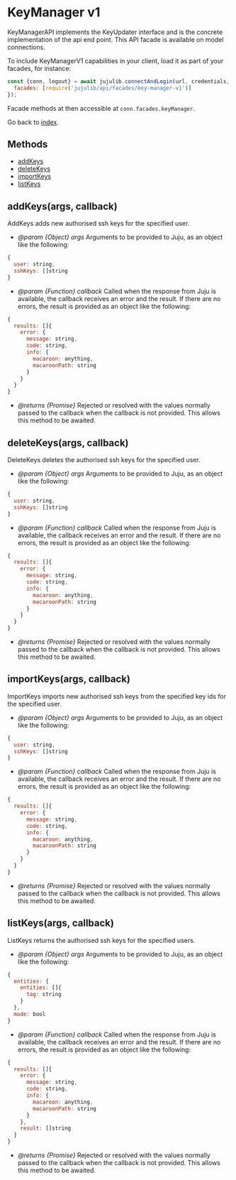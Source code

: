<!---
NOTE: this file has been generated by the doc command in js-libjuju
on Tue 2018/11/27 16:23:14 UTC. Do not manually edit this file.
--->
# KeyManager v1

KeyManagerAPI implements the KeyUpdater interface and is the concrete
  implementation of the api end point.
This API facade is available on model connections.

To include KeyManagerV1 capabilities in your client, load it as
part of your facades, for instance:
```javascript
const {conn, logout} = await jujulib.connectAndLogin(url, credentials, {
  facades: [require('jujulib/api/facades/key-manager-v1')]
});
```
Facade methods at then accessible at `conn.facades.keyManager`.

Go back to [index](index.md).

## Methods
- [addKeys](#addKeysargs-callback)
- [deleteKeys](#deleteKeysargs-callback)
- [importKeys](#importKeysargs-callback)
- [listKeys](#listKeysargs-callback)

## addKeys(args, callback)
AddKeys adds new authorised ssh keys for the specified user.

- *@param {Object} args* Arguments to be provided to Juju, as an object like
  the following:
```javascript
{
  user: string,
  sshKeys: []string
}
```
- *@param {Function} callback* Called when the response from Juju is available,
  the callback receives an error and the result. If there are no errors, the
  result is provided as an object like the following:
```javascript
{
  results: []{
    error: {
      message: string,
      code: string,
      info: {
        macaroon: anything,
        macaroonPath: string
      }
    }
  }
}
```
- *@returns {Promise}* Rejected or resolved with the values normally passed to
  the callback when the callback is not provided.
  This allows this method to be awaited.

## deleteKeys(args, callback)
DeleteKeys deletes the authorised ssh keys for the specified user.

- *@param {Object} args* Arguments to be provided to Juju, as an object like
  the following:
```javascript
{
  user: string,
  sshKeys: []string
}
```
- *@param {Function} callback* Called when the response from Juju is available,
  the callback receives an error and the result. If there are no errors, the
  result is provided as an object like the following:
```javascript
{
  results: []{
    error: {
      message: string,
      code: string,
      info: {
        macaroon: anything,
        macaroonPath: string
      }
    }
  }
}
```
- *@returns {Promise}* Rejected or resolved with the values normally passed to
  the callback when the callback is not provided.
  This allows this method to be awaited.

## importKeys(args, callback)
ImportKeys imports new authorised ssh keys from the specified key ids for
    the specified user.

- *@param {Object} args* Arguments to be provided to Juju, as an object like
  the following:
```javascript
{
  user: string,
  sshKeys: []string
}
```
- *@param {Function} callback* Called when the response from Juju is available,
  the callback receives an error and the result. If there are no errors, the
  result is provided as an object like the following:
```javascript
{
  results: []{
    error: {
      message: string,
      code: string,
      info: {
        macaroon: anything,
        macaroonPath: string
      }
    }
  }
}
```
- *@returns {Promise}* Rejected or resolved with the values normally passed to
  the callback when the callback is not provided.
  This allows this method to be awaited.

## listKeys(args, callback)
ListKeys returns the authorised ssh keys for the specified users.

- *@param {Object} args* Arguments to be provided to Juju, as an object like
  the following:
```javascript
{
  entities: {
    entities: []{
      tag: string
    }
  },
  mode: bool
}
```
- *@param {Function} callback* Called when the response from Juju is available,
  the callback receives an error and the result. If there are no errors, the
  result is provided as an object like the following:
```javascript
{
  results: []{
    error: {
      message: string,
      code: string,
      info: {
        macaroon: anything,
        macaroonPath: string
      }
    },
    result: []string
  }
}
```
- *@returns {Promise}* Rejected or resolved with the values normally passed to
  the callback when the callback is not provided.
  This allows this method to be awaited.